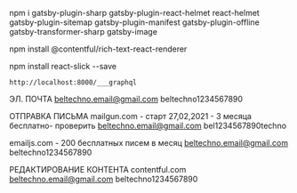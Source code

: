 npm i 
gatsby-plugin-sharp 
gatsby-plugin-react-helmet 
react-helmet
gatsby-plugin-sitemap 
gatsby-plugin-manifest 
gatsby-plugin-offline 
gatsby-transformer-sharp 
gatsby-image

npm install @contentful/rich-text-react-renderer

npm install react-slick --save




`http://localhost:8000/___graphql`

ЭЛ. ПОЧТА
beltechno.email@gmail.com
beltechno1234567890 



ОТПРАВКА ПИСЬМА
mailgun.com - старт 27,02,2021 - 3 месяца бесплатно- проверить
beltechno.email@gmail.com
bel1234567890techno

emailjs.com - 200 бесплатных писем в месяц
beltechno.email@gmail.com
beltechno1234567890



РЕДАКТИРОВАНИЕ КОНТЕНТА
contentful.com
beltechno.email@gmail.com
beltechno1234567890